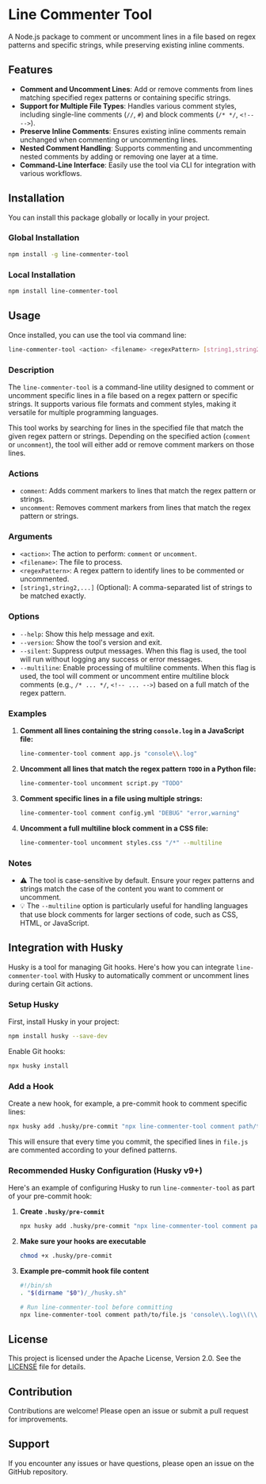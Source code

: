 
# Line Commenter Tool

A Node.js package to comment or uncomment lines in a file based on regex patterns and specific strings, while preserving existing inline comments.

## Features

- **Comment and Uncomment Lines**: Add or remove comments from lines matching specified regex patterns or containing specific strings.
- **Support for Multiple File Types**: Handles various comment styles, including single-line comments (`//`, `#`) and block comments (`/* */`, `<!-- -->`).
- **Preserve Inline Comments**: Ensures existing inline comments remain unchanged when commenting or uncommenting lines.
- **Nested Comment Handling**: Supports commenting and uncommenting nested comments by adding or removing one layer at a time.
- **Command-Line Interface**: Easily use the tool via CLI for integration with various workflows.

## Installation

You can install this package globally or locally in your project.

### Global Installation

```bash
npm install -g line-commenter-tool
```

### Local Installation

```bash
npm install line-commenter-tool
```

## Usage

Once installed, you can use the tool via command line:

```bash
line-commenter-tool <action> <filename> <regexPattern> [string1,string2,...]
```

### Description

The `line-commenter-tool` is a command-line utility designed to comment or uncomment specific lines in a file based on a regex pattern or specific strings. It supports various file formats and comment styles, making it versatile for multiple programming languages.

This tool works by searching for lines in the specified file that match the given regex pattern or strings. Depending on the specified action (`comment` or `uncomment`), the tool will either add or remove comment markers on those lines.

### Actions

- `comment`: Adds comment markers to lines that match the regex pattern or strings.
- `uncomment`: Removes comment markers from lines that match the regex pattern or strings.

### Arguments

- `<action>`: The action to perform: `comment` or `uncomment`.
- `<filename>`: The file to process.
- `<regexPattern>`: A regex pattern to identify lines to be commented or uncommented.
- `[string1,string2,...]` (Optional): A comma-separated list of strings to be matched exactly.

### Options

- `--help`: Show this help message and exit.
- `--version`: Show the tool\'s version and exit.
- `--silent`: Suppress output messages. When this flag is used, the tool will run without logging any success or error messages.
- `--multiline`: Enable processing of multiline comments. When this flag is used, the tool will comment or uncomment entire multiline block comments (e.g., `/* ... */`, `<!-- ... -->`) based on a full match of the regex pattern.

### Examples

1. **Comment all lines containing the string `console.log` in a JavaScript file:**
   ```bash
   line-commenter-tool comment app.js "console\\.log"
   ```

2. **Uncomment all lines that match the regex pattern `TODO` in a Python file:**
   ```bash
   line-commenter-tool uncomment script.py "TODO"
   ```

3. **Comment specific lines in a file using multiple strings:**
   ```bash
   line-commenter-tool comment config.yml "DEBUG" "error,warning"
   ```

4. **Uncomment a full multiline block comment in a CSS file:**
   ```bash
   line-commenter-tool uncomment styles.css "/*" --multiline
   ```

### Notes

- ⚠️ The tool is case-sensitive by default. Ensure your regex patterns and strings match the case of the content you want to comment or uncomment.
- 💡 The `--multiline` option is particularly useful for handling languages that use block comments for larger sections of code, such as CSS, HTML, or JavaScript.

## Integration with Husky

Husky is a tool for managing Git hooks. Here\'s how you can integrate `line-commenter-tool` with Husky to automatically comment or uncomment lines during certain Git actions.

### Setup Husky

First, install Husky in your project:

```bash
npm install husky --save-dev
```

Enable Git hooks:

```bash
npx husky install
```

### Add a Hook

Create a new hook, for example, a pre-commit hook to comment specific lines:

```bash
npx husky add .husky/pre-commit "npx line-commenter-tool comment path/to/file.js 'console\\.log\\(\\)' 'TODO'"
```

This will ensure that every time you commit, the specified lines in `file.js` are commented according to your defined patterns.

### Recommended Husky Configuration (Husky v9+)

Here\'s an example of configuring Husky to run `line-commenter-tool` as part of your pre-commit hook:

1. **Create `.husky/pre-commit`**

   ```bash
   npx husky add .husky/pre-commit "npx line-commenter-tool comment path/to/file.js 'console\\.log\\(\\)' 'TODO'"
   ```

2. **Make sure your hooks are executable**

   ```bash
   chmod +x .husky/pre-commit
   ```

3. **Example pre-commit hook file content**

   ```bash
   #!/bin/sh
   . "$(dirname "$0")/_/husky.sh"

   # Run line-commenter-tool before committing
   npx line-commenter-tool comment path/to/file.js 'console\\.log\\(\\)' 'TODO'
   ```

## License

This project is licensed under the Apache License, Version 2.0. See the [LICENSE](LICENSE) file for details.

## Contribution

Contributions are welcome! Please open an issue or submit a pull request for improvements.

## Support

If you encounter any issues or have questions, please open an issue on the GitHub repository.
